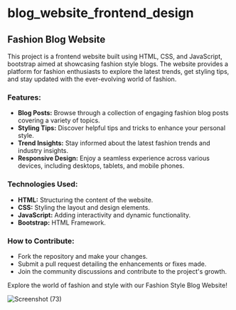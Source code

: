 # blog_website_frontend_design


## Fashion Blog Website

This project is a frontend website built using HTML, CSS, and JavaScript, bootstrap aimed at showcasing fashion style blogs. The website provides a platform for fashion enthusiasts to explore the latest trends, get styling tips, and stay updated with the ever-evolving world of fashion.

### Features:
- **Blog Posts:** Browse through a collection of engaging fashion blog posts covering a variety of topics.
- **Styling Tips:** Discover helpful tips and tricks to enhance your personal style.
- **Trend Insights:** Stay informed about the latest fashion trends and industry insights.
- **Responsive Design:** Enjoy a seamless experience across various devices, including desktops, tablets, and mobile phones.

### Technologies Used:
- **HTML:** Structuring the content of the website.
- **CSS:** Styling the layout and design elements.
- **JavaScript:** Adding interactivity and dynamic functionality.
- **Bootstrap:** HTML Framework.

### How to Contribute:
- Fork the repository and make your changes.
- Submit a pull request detailing the enhancements or fixes made.
- Join the community discussions and contribute to the project's growth.

Explore the world of fashion and style with our Fashion Style Blog Website!



![Screenshot (73)](https://github.com/redaddict/blog_website_frontend_design/assets/90093057/afbfe39b-cc91-4ed6-a570-a1a218a6b572)
